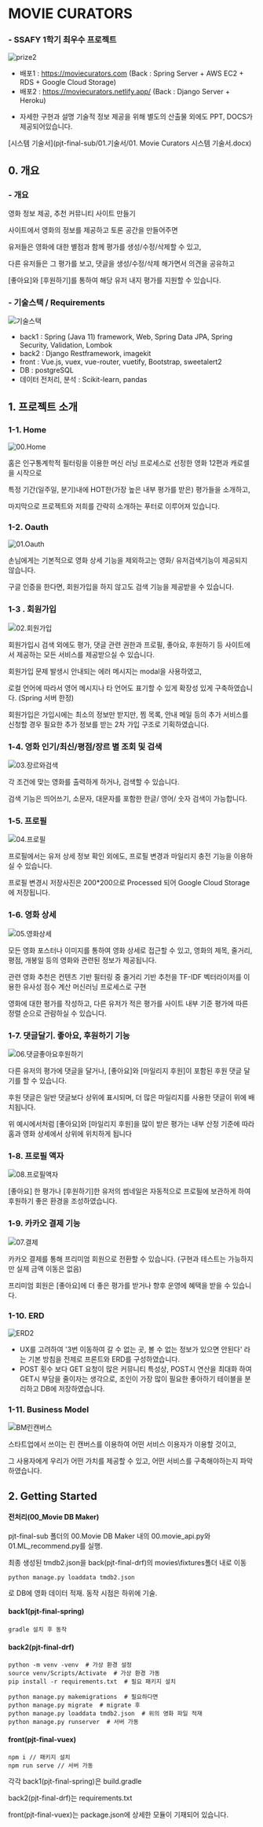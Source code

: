 # MOVIE CURATORS

### - SSAFY 1학기 최우수 프로젝트

![prize2](README.assets/prize2.jpg)

- 배포1 : https://moviecurators.com (Back : Spring Server + AWS EC2 + RDS + Google Cloud Storage)
- 배포2 : https://moviecurators.netlify.app/ (Back : Django Server + Heroku)

* 자세한 구현과 설명 기술적 정보 제공을 위해 별도의 산출물 외에도 PPT, DOCS가 제공되어있습니다.

[시스템 기술서](pjt-final-sub/01.기술서/01. Movie Curators 시스템 기술서.docx)

## 0. 개요

### - 개요

영화 정보 제공, 추천 커뮤니티 사이트 만들기

사이트에서 영화의 정보를 제공하고 토론 공간을 만들어주면 

유저들은 영화에 대한 별점과 함께 평가를 생성/수정/삭제할 수 있고,

다른 유저들은 그 평가를 보고, 댓글을 생성/수정/삭제 해가면서 의견을 공유하고

[좋아요]와 [후원하기]를 통하여 해당 유저 내지 평가를 지원할 수 있습니다.



### - 기술스택 / Requirements

![기술스택](README.assets/기술스택.jpg)

- back1 : Spring (Java 11) framework, Web, Spring Data JPA, Spring Security, Validation, Lombok
- back2 : Django Restframework, imagekit
- front : Vue.js, vuex, vue-router, vuetify, Bootstrap, sweetalert2
- DB : postgreSQL
- 데이터 전처리, 분석 : Scikit-learn, pandas



## 1. 프로젝트 소개

### 1-1. Home

![00.Home](README.assets/00.Home.gif)

홈은 인구통계학적 필터링을 이용한 머신 러닝 프로세스로 선정한 영화 12편과 캐로셀을 시작으로

특정 기간(일주일, 분기)내에 HOT한(가장 높은 내부 평가를 받은) 평가들을 소개하고,

마지막으로 프로젝트와 저희를 간략히 소개하는 푸터로 이루어져 있습니다.



### 1-2. Oauth

![01.Oauth](README.assets/01.Oauth.gif)

손님에게는 기본적으로 영화 상세 기능을 제외하고는 영화/ 유저검색기능이 제공되지 않습니다.

구글 인증을 한다면, 회원가입을 하지 않고도 검색 기능을 제공받을 수 있습니다.



### 1-3 . 회원가입

![02.회원가입](README.assets/02.회원가입.gif)

회원가입시 검색 외에도 평가, 댓글 관련 권한과 프로필, 좋아요, 후원하기 등 사이트에서 제공하는 모든 서비스를 제공받으실 수 있습니다.

회원가입 문제 발생시 안내되는 에러 메시지는 modal을 사용하였고,

로컬 언어에 따라서 영어 메시지나 타 언어도 표기할 수 있게 확장성 있게 구축하였습니다. (Spring 서버 한정)

회원가입은 가입시에는 최소의 정보만 받지만, 찜 목록, 안내 메일 등의 추가 서비스를 신청할 경우 필요한 추가 정보를 받는 2차 가입 구조로 기획하였습니다.



### 1-4. 영화 인기/최신/평점/장르 별 조회 및 검색

![03.장르와검색](README.assets/03.장르와검색.gif)

각 조건에 맞는 영화를 출력하게 하거나, 검색할 수 있습니다.

검색 기능은 띄어쓰기, 소문자, 대문자를 포함한 한글/ 영어/ 숫자 검색이 가능합니다.



### 1-5. 프로필

![04.프로필](README.assets/04.프로필.gif)

프로필에서는 유저 상세 정보 확인 외에도, 프로필 변경과 마일리지 충전 기능을 이용하실 수 있습니다.

프로필 변경시 저장사진은 200*200으로 Processed 되어 Google Cloud Storage에 저장됩니다.



### 1-6. 영화 상세

![05.영화상세](README.assets/05.영화상세.gif)

모든 영화 포스터나 이미지를 통하여 영화 상세로 접근할 수 있고, 영화의 제목, 줄거리, 평점, 개봉일 등의 영화와 관련된 정보가 제공됩니다.

관련 영화 추천은 컨텐츠 기반 필터링 중 줄거리 기반 추천을 TF-IDF 벡터라이저를 이용한 유사성 점수 계산 머신러닝 프로세스로 구현

영화에 대한 평가를 작성하고, 다른 유저가 적은 평가를 사이트 내부 기준 평가에 따른 정렬 순으로 관람하실 수 있습니다.



### 1-7. 댓글달기. 좋아요, 후원하기 기능

![06.댓글좋아요후원하기](README.assets/06.댓글좋아요후원하기.gif)

다른 유저의 평가에 댓글을 달거나, [좋아요]와 [마일리지 후원]이 포함된 후원 댓글 달기를 할 수 있습니다.

후원 댓글은 일반 댓글보다 상위에 표시되며, 더 많은 마일리지를 사용한 댓글이 위에 배치됩니다.

위 예시에서처럼 [좋아요]와 [마일리지 후원]을 많이 받은 평가는 내부 산정 기준에 따라 홈과 영화 상세에서 상위에 위치하게 됩니다



### 1-8. 프로필 액자

![08.프로필액자](README.assets/08.프로필액자.gif)

[좋아요] 한 평가나 [후원하기]한 유저의 썸네일은 자동적으로 프로필에 보관하게 하여 후원하기 좋은 환경을 조성하였습니다.



### 1-9. 카카오 결제 기능

![07.결제](README.assets/07.결제.gif)

카카오 결제를 통해 프리미엄 회원으로 전환할 수 있습니다. (구현과 테스트는 가능하지만 실제 금액 이동은 없음)

프리미엄 회원은 [좋아요]에 더 좋은 평가를 받거나 향후 운영에 혜택을 받을 수 있습니다.



### 1-10. ERD

![ERD2](README.assets/ERD2.jpg)

- UX를 고려하여 '3번 이동하여 갈 수 없는 곳, 볼 수 없는 정보가 있으면 안된다' 라는 기본 방침을 전제로 프론트와 ERD를 구성하였습니다.
- POST 횟수 보다 GET 요청이 많은 커뮤니티 특성상, POST시 연산을 최대화 하여 GET시 부담을 줄이자는 생각으로, 조인이 가장 많이 필요한 좋아하기 테이블을 분리하고 DB에 저장하였습니다.



### 1-11. Business Model

![BM린캔버스](README.assets/BM린캔버스.jpg)

스타트업에서 쓰이는 린 캔버스를 이용하여 어떤 서비스 이용자가 이용할 것이고,

그 사용자에게 우리가 어떤 가치를 제공할 수 있고, 어떤 서비스를 구축해야하는지 파악하였습니다.



## 2. Getting Started

#### 전처리(00_Movie DB Maker)

pjt-final-sub 폴더의 00.Movie DB Maker 내의 00.movie_api.py와 01.ML_recommend.py를 실행.

최종 생성된 tmdb2.json을 back(pjt-final-drf)의 movies\fixtures폴더 내로 이동

```
python manage.py loaddata tmdb2.json
```

로 DB에 영화 데이터 적재. 동작 시점은 하위에 기술.



#### back1(pjt-final-spring)

```
gradle 설치 후 동작
```

#### back2(pjt-final-drf)

```
python -m venv -venv  # 가상 환경 설정
source venv/Scripts/Activate  # 가상 환경 가동
pip install -r requirements.txt  # 필요 패키지 설치

python manage.py makemigrations  # 필요하다면
python manage.py migrate  # migrate 후
python manage.py loaddata tmdb2.json  # 위의 영화 파일 적재
python manage.py runserver  # 서버 가동
```

#### front(pjt-final-vuex)

```
npm i // 패키지 설치
npm run serve // 서버 가동
```

각각 back1(pjt-final-spring)은 build.gradle

back2(pjt-final-drf)는 requirements.txt

front(pjt-final-vuex)는 package.json에 상세한 모듈이 기재되어 있습니다.

